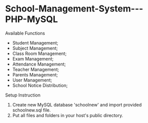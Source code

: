 # School-Management-System---PHP-MySQL

Available Functions

  * Student Management;
  * Subject Management;
  * Class Room Management;
  * Exam Management;
  * Attendance Management;
  * Teacher Management;
  * Parents Management;
  * User Management;
  * School Notice Distribution;
  
Setup Instruction

01. Create new MySQL database 'schoolnew' and import provided schoolnew.sql file.
02. Put all files and folders in your host's public directory.



  

